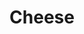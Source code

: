 ---
layout: item
title: Cheese
item-id: 1985
datatable: true
id: 1985
name: "Cheese"
monsters:
  - id: 291
    name: "Chaos dwarf"
    combat_level: 48
    wiki_url: "https://oldschool.runescape.wiki/w/Chaos_dwarf"
    drops:
      - quantity: "1"
        noted: false
        rarity: 0.0078125
    image: "https://oldschool.runescape.wiki/images/f/fa/Chaos_dwarf.png?e4577"
---